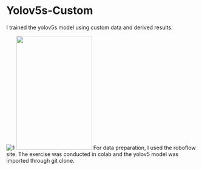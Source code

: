 # Yolov5s-Custom

I trained the yolov5s model using custom data and derived results.

![1](https://github.com/BinnieJoe/Yolov5s-Custom/assets/167211454/b8d487e3-a96f-49e5-999c-162f2b0e82a1)
<img src="![2](https://github.com/BinnieJoe/Yolov5s-Custom/assets/167211454/e0ab3325-dde8-409a-9864-fed436644d17)" width="200" height="300"/>
For data preparation, I used the roboflow site.
The exercise was conducted in colab and the yolov5 model was imported through git clone.

